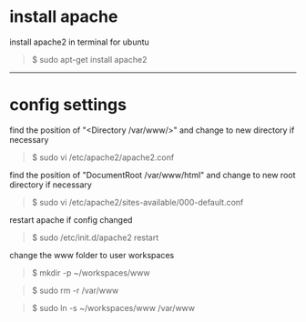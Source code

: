 # install apache

install apache2 in terminal for ubuntu
>$ sudo apt-get install apache2

***
# config settings

find the position of "\<Directory /var/www/\>" and change to new directory if necessary

>$ sudo vi /etc/apache2/apache2.conf

find the position of "DocumentRoot /var/www/html" and change to new root directory if necessary

>$ sudo vi /etc/apache2/sites-available/000-default.conf

restart apache if config changed

>$ sudo /etc/init.d/apache2 restart

change the www folder to user workspaces

>$ mkdir -p ~/workspaces/www

>$ sudo rm -r /var/www

>$ sudo ln -s ~/workspaces/www /var/www
